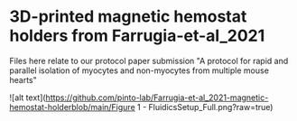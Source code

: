 # 3D-printed magnetic hemostat holders from Farrugia-et-al_2021

Files here relate to our protocol paper submission "A protocol for rapid and parallel isolation of myocytes and non-myocytes from multiple mouse hearts"


![alt text](https://github.com/pinto-lab/Farrugia-et-al_2021-magnetic-hemostat-holderblob/main/Figure 1 - FluidicsSetup_Full.png?raw=true)
